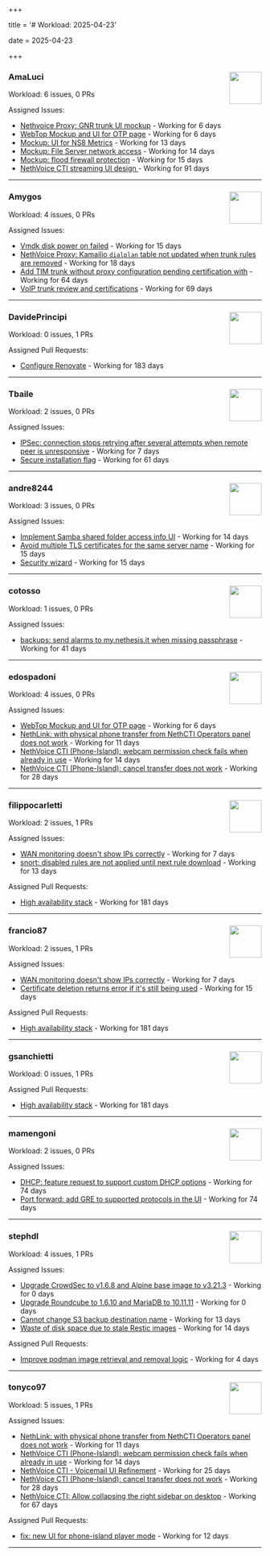 +++

title = '# Workload: 2025-04-23'

date = 2025-04-23

+++

### AmaLuci <img src='https://avatars.githubusercontent.com/u/166636295?v=4&s=64' width='64' height='64' style='float:right;' /> ###
Workload: 6 issues, 0 PRs


Assigned Issues:
- [Nethvoice Proxy: GNR trunk UI mockup](https://github.com/NethServer/dev/issues/7411) - Working for 6 days
- [WebTop Mockup and UI for OTP page](https://github.com/NethServer/dev/issues/7410) - Working for 6 days
- [Mockup: UI for NS8 Metrics](https://github.com/NethServer/dev/issues/7395) - Working for 13 days
- [Mockup: File Server network access](https://github.com/NethServer/dev/issues/7389) - Working for 14 days
- [Mockup: flood firewall protection](https://github.com/NethServer/nethsecurity/issues/1160) - Working for 15 days
- [NethVoice CTI streaming UI design ](https://github.com/NethServer/dev/issues/7272) - Working for 91 days
---

### Amygos <img src='https://avatars.githubusercontent.com/u/510232?v=4&s=64' width='64' height='64' style='float:right;' /> ###
Workload: 4 issues, 0 PRs


Assigned Issues:
- [Vmdk disk power on failed](https://github.com/NethServer/dev/issues/7380) - Working for 15 days
- [NethVoice Proxy: Kamailio `dialplan` table not updated when trunk rules are removed](https://github.com/NethServer/dev/issues/7379) - Working for 18 days
- [Add TIM trunk without proxy configuration pending certification with](https://github.com/NethServer/dev/issues/7321) - Working for 64 days
- [VoIP trunk review and certifications](https://github.com/NethServer/dev/issues/7310) - Working for 69 days
---

### DavidePrincipi <img src='https://avatars.githubusercontent.com/u/2920838?v=4&s=64' width='64' height='64' style='float:right;' /> ###
Workload: 0 issues, 1 PRs


Assigned Pull Requests:
- [Configure Renovate](https://github.com/NethServer/ns8-passbolt/pull/1) - Working for 183 days
---

### Tbaile <img src='https://avatars.githubusercontent.com/u/8052641?v=4&s=64' width='64' height='64' style='float:right;' /> ###
Workload: 2 issues, 0 PRs


Assigned Issues:
- [IPSec: connection stops retrying after several attempts when remote peer is unresponsive](https://github.com/NethServer/nethsecurity/issues/1179) - Working for 7 days
- [Secure installation flag](https://github.com/NethServer/nethsecurity/issues/1088) - Working for 61 days
---

### andre8244 <img src='https://avatars.githubusercontent.com/u/4612169?v=4&s=64' width='64' height='64' style='float:right;' /> ###
Workload: 3 issues, 0 PRs


Assigned Issues:
- [Implement Samba shared folder access info UI](https://github.com/NethServer/dev/issues/7394) - Working for 14 days
- [Avoid multiple TLS certificates for the same server name](https://github.com/NethServer/dev/issues/7383) - Working for 15 days
- [Security wizard](https://github.com/NethServer/nethsecurity/issues/1157) - Working for 15 days
---

### cotosso <img src='https://avatars.githubusercontent.com/u/7226896?v=4&s=64' width='64' height='64' style='float:right;' /> ###
Workload: 1 issues, 0 PRs


Assigned Issues:
- [backups: send alarms to my.nethesis.it when missing passphrase](https://github.com/NethServer/nethsecurity/issues/1119) - Working for 41 days
---

### edospadoni <img src='https://avatars.githubusercontent.com/u/6152486?v=4&s=64' width='64' height='64' style='float:right;' /> ###
Workload: 4 issues, 0 PRs


Assigned Issues:
- [WebTop Mockup and UI for OTP page](https://github.com/NethServer/dev/issues/7410) - Working for 6 days
- [NethLink: with physical phone transfer from NethCTI Operators panel does not work](https://github.com/NethServer/dev/issues/7403) - Working for 11 days
- [NethVoice CTI (Phone-Island): webcam permission check fails when already in use](https://github.com/NethServer/dev/issues/7393) - Working for 14 days
- [NethVoice CTI (Phone-Island): cancel transfer does not work](https://github.com/NethServer/dev/issues/7358) - Working for 28 days
---

### filippocarletti <img src='https://avatars.githubusercontent.com/u/106798?v=4&s=64' width='64' height='64' style='float:right;' /> ###
Workload: 2 issues, 1 PRs


Assigned Issues:
- [WAN monitoring doesn't show IPs correctly](https://github.com/NethServer/nethsecurity/issues/1175) - Working for 7 days
- [snort: disabled rules are not applied until next rule download](https://github.com/NethServer/nethsecurity/issues/1165) - Working for 13 days

Assigned Pull Requests:
- [High availability stack](https://github.com/NethServer/nethsecurity/pull/871) - Working for 181 days
---

### francio87 <img src='https://avatars.githubusercontent.com/u/42090061?v=4&s=64' width='64' height='64' style='float:right;' /> ###
Workload: 2 issues, 1 PRs


Assigned Issues:
- [WAN monitoring doesn't show IPs correctly](https://github.com/NethServer/nethsecurity/issues/1175) - Working for 7 days
- [Certificate deletion returns error if it's still being used](https://github.com/NethServer/nethsecurity/issues/1156) - Working for 15 days

Assigned Pull Requests:
- [High availability stack](https://github.com/NethServer/nethsecurity/pull/871) - Working for 181 days
---

### gsanchietti <img src='https://avatars.githubusercontent.com/u/804596?v=4&s=64' width='64' height='64' style='float:right;' /> ###
Workload: 0 issues, 1 PRs


Assigned Pull Requests:
- [High availability stack](https://github.com/NethServer/nethsecurity/pull/871) - Working for 181 days
---

### mamengoni <img src='https://avatars.githubusercontent.com/u/11334228?v=4&s=64' width='64' height='64' style='float:right;' /> ###
Workload: 2 issues, 0 PRs


Assigned Issues:
- [DHCP: feature request to support custom DHCP options](https://github.com/NethServer/nethsecurity/issues/1070) - Working for 74 days
- [Port forward: add GRE to supported protocols in the UI](https://github.com/NethServer/nethsecurity/issues/1069) - Working for 74 days
---

### stephdl <img src='https://avatars.githubusercontent.com/u/3164851?v=4&s=64' width='64' height='64' style='float:right;' /> ###
Workload: 4 issues, 1 PRs


Assigned Issues:
- [Upgrade CrowdSec to v1.6.8 and Alpine base image to v3.21.3](https://github.com/NethServer/dev/issues/7424) - Working for 0 days
- [Upgrade Roundcube to 1.6.10 and MariaDB to 10.11.11](https://github.com/NethServer/dev/issues/7421) - Working for 0 days
- [Cannot change S3 backup destination name](https://github.com/NethServer/dev/issues/7397) - Working for 13 days
- [Waste of disk space due to stale Restic images](https://github.com/NethServer/dev/issues/7391) - Working for 14 days

Assigned Pull Requests:
- [Improve podman image retrieval and removal logic](https://github.com/NethServer/ns8-core/pull/867) - Working for 4 days
---

### tonyco97 <img src='https://avatars.githubusercontent.com/u/36625268?v=4&s=64' width='64' height='64' style='float:right;' /> ###
Workload: 5 issues, 1 PRs


Assigned Issues:
- [NethLink: with physical phone transfer from NethCTI Operators panel does not work](https://github.com/NethServer/dev/issues/7403) - Working for 11 days
- [NethVoice CTI (Phone-Island): webcam permission check fails when already in use](https://github.com/NethServer/dev/issues/7393) - Working for 14 days
- [NethVoice CTI - Voicemail UI Refinement](https://github.com/NethServer/dev/issues/7368) - Working for 25 days
- [NethVoice CTI (Phone-Island): cancel transfer does not work](https://github.com/NethServer/dev/issues/7358) - Working for 28 days
- [NethVoice CTI: Allow collapsing the right sidebar on desktop](https://github.com/NethServer/dev/issues/7317) - Working for 67 days

Assigned Pull Requests:
- [fix: new UI for phone-island player mode](https://github.com/nethesis/phone-island/pull/93) - Working for 12 days
---

